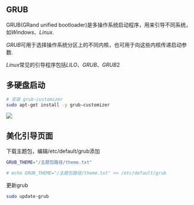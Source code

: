 <!--
 * @Description: 
 * @Version: 1.0
 * @Author: DaLao
 * @Email: dalao_li@163.com
 * @Date: 2021-08-17 00:11:16
 * @LastEditors: DaLao
 * @LastEditTime: 2022-02-15 23:13:22
-->

## GRUB

GRUB(GRand unified bootloader)是多操作系统启动程序，用来引导不同系统，如$Windows$、$Linux$.

$GRUB$可用于选择操作系统分区上的不同内核，也可用于向这些内核传递启动参数.


$Linux$常见的引导程序包括$LILO$、$GRUB$、$GRUB2$


## 多硬盘启动

```sh
# 安装 grub-customizer
sudo apt-get install -y grub-customizer
```

![](https://cdn.hurra.ltd/img/20210817002414.png)

## 美化引导页面

下载主题包，编辑/etc/default/grub添加

```sh
GRUB_THEME="/主题包路径/theme.txt"

# echo GRUB_THEME="/主题包路径/theme.txt" >> /etc/default/grub
```

更新grub

```sh
sudo update-grub
```



